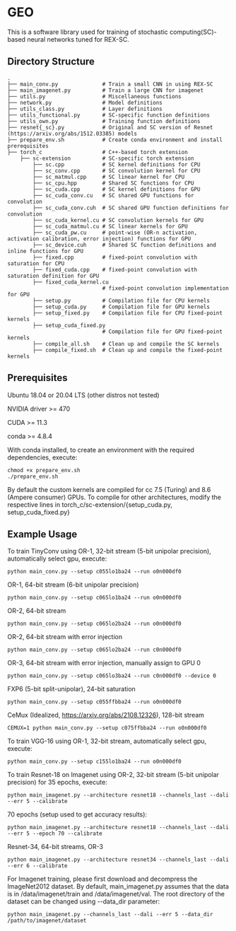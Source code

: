 # GEO
This is a software library used for training of stochastic computing(SC)-based neural networks tuned for REX-SC.

## Directory Structure
```
.
├── main_conv.py              # Train a small CNN in using REX-SC
├── main_imagenet.py          # Train a large CNN for imagenet
├── utils.py                  # Miscellaneous functions
├── network.py                # Model definitions
├── utils_class.py            # Layer definitions
├── utils_functional.py       # SC-specific function definitions
├── utils_own.py              # Training function definitions
├── resnet{_sc}.py            # Original and SC version of Resnet (https://arxiv.org/abs/1512.03385) models
├── prepare_env.sh            # Create conda environment and install prerequisites
├── torch_c                   # C++-based torch extension
    ├── sc-extension          # SC-specific torch extension
        ├── sc.cpp            # SC kernel definitions for CPU
        ├── sc_conv.cpp       # SC convolution kernel for CPU
        ├── sc_matmul.cpp     # SC linear kernel for CPU
        ├── sc_cpu.hpp        # Shared SC functions for CPU
        ├── sc_cuda.cpp       # SC kernel definitions for GPU
        ├── sc_cuda_conv.cu   # SC shared GPU functions for convolution
        ├── sc_cuda_conv.cuh  # SC shared GPU function definitions for convolution
        ├── sc_cuda_kernel.cu # SC convolution kernels for GPU
        ├── sc_cuda_matmul.cu # SC linear kernels for GPU
        ├── sc_cuda_pw.cu     # point-wise (OR-n activation, activation calibration, error injection) functions for GPU
        ├── sc_device.cuh     # Shared SC function definitions and inline functions for GPU
        ├── fixed.cpp         # fixed-point convolution with saturation for CPU
        ├── fixed_cuda.cpp    # fixed-point convolution with saturation definition for GPU
        ├── fixed_cuda_kernel.cu
                              # fixed-point convolution implementation for GPU
        ├── setup.py          # Compilation file for CPU kernels
        ├── setup_cuda.py     # Compilation file for GPU kernels
        ├── setup_fixed.py    # Compilation file for CPU fixed-point kernels
        ├── setup_cuda_fixed.py
                              # Compilation file for GPU fixed-point kernels
        ├── compile_all.sh    # Clean up and compile the SC kernels
        ├── compile_fixed.sh  # Clean up and compile the fixed-point kernels
```

## Prerequisites
Ubuntu 18.04 or 20.04 LTS (other distros not tested)

NVIDIA driver >= 470

CUDA >= 11.3

conda >= 4.8.4

With conda installed, to create an environment with the required dependencies, execute:
```
chmod +x prepare_env.sh
./prepare_env.sh
```
By default the custom kernels are compiled for cc 7.5 (Turing) and 8.6 (Ampere consumer) GPUs. To compile for other architectures, modify the respective lines in torch_c/sc-extension/{setup_cuda.py, setup_cuda_fixed.py}

## Example Usage
To train TinyConv using OR-1, 32-bit stream (5-bit unipolar precision), automatically select gpu, execute:
```
python main_conv.py --setup c055lo1ba24 --run o0n000df0
```
OR-1, 64-bit stream (6-bit unipolar precision)
```
python main_conv.py --setup c065lo1ba24 --run o0n000df0
```
OR-2, 64-bit stream
```
python main_conv.py --setup c065lo2ba24 --run o0n000df0
```
OR-2, 64-bit stream with error injection
```
python main_conv.py --setup c065lo2ba24 --run c0n000df0
```
OR-3, 64-bit stream with error injection, manually assign to GPU 0
```
python main_conv.py --setup c065lo3ba24 --run c0n000df0 --device 0
```
FXP6 (5-bit split-unipolar), 24-bit saturation
```
python main_conv.py --setup c055ffbba24 --run o0n000df0
```
CeMux (Idealized, https://arxiv.org/abs/2108.12326), 128-bit stream
```
CEMUX=1 python main_conv.py --setup c075ffbba24 --run o0n000df0
```
To train VGG-16 using OR-1, 32-bit stream, automatically select gpu, execute:
```
python main_conv.py --setup c155lo1ba24 --run o0n000df0
```
To train Resnet-18 on Imagenet using OR-2, 32-bit stream (5-bit unipolar precision) for 35 epochs, execute:
```
python main_imagenet.py --architecture resnet18 --channels_last --dali --err 5 --calibrate
```
70 epochs (setup used to get accuracy results):
```
python main_imagenet.py --architecture resnet18 --channels_last --dali --err 5 --epoch 70 --calibrate
```
Resnet-34, 64-bit streams, OR-3
```
python main_imagenet.py --architecture resnet34 --channels_last --dali --err 6 --calibrate
```
For Imagenet training, please first download and decompress the ImageNet2012 dataset. By default, main_imagenet.py assumes that the data is in /data/imagenet/train and /data/imagenet/val. The root directory of the dataset can be changed using --data_dir parameter:
```
python main_imagenet.py --channels_last --dali --err 5 --data_dir /path/to/imagenet/dataset
```